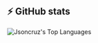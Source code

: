 ## ⚡ GitHub stats

![Jsoncruz's Top Languages](https://github-readme-stats.vercel.app/api/top-langs/?username=jsoncruz&layout=compact)
